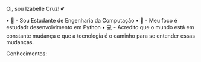 Oi, sou Izabelle Cruz! 💕

• 📖 - Sou Estudante de Engenharia da Computação
• 🔭 - Meu foco é estudadr desenvolvimento em Python
• 💻 - Acredito que o mundo está em constante mudança e que a tecnologia é o caminho para se entender essas mudanças.

Conhecimentos:
 <link rel="stylesheet" type='text/css' href="https://cdn.jsdelivr.net/gh/devicons/devicon@latest/devicon.min.css" />
          
          

